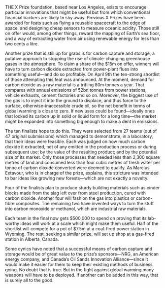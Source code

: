THE X Prize foundation, based near Los Angeles, exists to encourage particular innovations that might be useful but from which conventional financial backers are likely to shy away. Previous X Prizes have been awarded for feats such as flying a reusable spacecraft to the edge of space, and designing cheap sensors to measure oceanic acidity. Those still on offer would, among other things, reward the mapping of Earth’s sea floor, and a way of extracting water from air using renewable energy for less than two cents a litre.

Another prize that is still up for grabs is for carbon capture and storage, a putative approach to stopping the rise of climate-changing greenhouse gases in the atmosphere. To claim a share of the $15m on offer, winners will have to turn carbon dioxide extracted from power-plant flues into something useful—and do so profitably. On April 9th the ten-strong shortlist of those attempting this feat was announced.
At the moment, demand for carbon dioxide as a raw material is a trifling 80m tonnes a year. That compares with annual emissions of 52bn tonnes from power stations, vehicle exhausts, cement factories and so on. Moreover, the biggest use of the gas is to inject it into the ground to displace, and thus force to the surface, otherwise-inaccessible crude oil, so the net benefit in terms of global warming is close to zero. If new uses could be found—ideally ones that locked its carbon up in solid or liquid form for a long time—the market might be expanded into something big enough to make a dent in emissions.

The ten finalists hope to do this. They were selected from 27 teams (out of 47 original submissions) which managed to demonstrate, in a laboratory, that their ideas were feasible. Each was judged on how much carbon dioxide it extracted, net of any emitted in the production process or during subsequent use; by the value of the resulting product; and by the potential size of its market. Only those processes that needed less than 2,300 square metres of land and consumed less than four cubic metres of fresh water per tonne of carbon dioxide converted were deemed to qualify. As Marcius Extavour, who is in charge of the prize, explains, this stricture was intended to bar ideas like growing new forests—which are not exactly a novelty.

Four of the finalists plan to produce sturdy building materials such as cinder blocks made from the slag left over from steel production, cured with carbon dioxide. Another four will fashion the gas into plastics or carbon-fibre composites. The remaining two have invented ways to turn the stuff into carbon monoxide or methanol, which are industrial raw materials.

Each team in the final now gets $500,000 to spend on proving that its lab-worthy ideas will work at a scale which might make them useful. Half of the shortlist will compete for a pot of $7.5m at a coal-fired power station in Wyoming. The rest, seeking a similar prize, will set up shop at a gas-fired station in Alberta, Canada.

Some cynics have noted that a successful means of carbon capture and storage would be of great value to the prize’s sponsors—NRG, an American energy company, and Canada’s Oil Sands Innovation Alliance—since it would make it easier for them to keep their existing methods of business going. No doubt that is true. But in the fight against global warming many weapons will have to be deployed. If another can be added in this way, that is surely all to the good.
